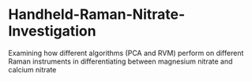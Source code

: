 # Handheld-Raman-Nitrate-Investigation
Examining how different algorithms (PCA and RVM) perform on different Raman instruments in differentiating between
magnesium nitrate and calcium nitrate
